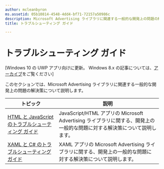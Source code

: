 ```yaml
---
author: mcleanbyron
ms.assetid: 05b10814-4548-4dd4-bf71-72157a50986c
description: Microsoft Advertising ライブラリに関連する一般的な開発上の問題の解決策について説明します。
title: トラブルシューティング ガイド

---
```


# トラブルシューティング ガイド


\[Windows 10 の UWP アプリ向けに更新。 Windows 8.x の記事については、[アーカイブ](http://go.microsoft.com/fwlink/p/?linkid=619132)をご覧ください\]

このセクションでは、Microsoft Advertising ライブラリに関連する一般的な開発上の問題の解決策について説明します。

| トピック                                                                                                       | 説明                 |
|-------------------------------------------------------------------------------------------------------------|-----------------------------|
| [HTML と JavaScript のトラブルシューティング ガイド](html-and-javascript-troubleshooting-guide.md)  |  JavaScript/HTML アプリの Microsoft Advertising ライブラリに関する、開発上の一般的な問題に対する解決策について説明します。 |
| [XAML と C# のトラブルシューティング ガイド](xaml-and-c-troubleshooting-guide.md)      |  XAML アプリの Microsoft Advertising ライブラリに関する、開発上の一般的な問題に対する解決策について説明します。    |


 

 


<!--HONumber=May16_HO2-->



